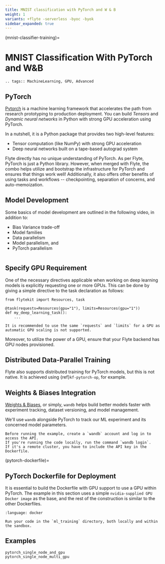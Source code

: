 ```yaml
---
title: MNIST classification with PyTorch and W & B
weight: 1
variants: +flyte -serverless -byoc -byok
sidebar_expanded: true
---
```


(mnist-classifier-training)=

# MNIST Classification With PyTorch and W&B

```{eval-rst}
.. tags:: MachineLearning, GPU, Advanced
```

## PyTorch

[Pytorch](https://pytorch.org) is a machine learning framework that accelerates the path from research prototyping
to production deployment. You can build *Tensors* and *Dynamic neural networks* in Python with strong GPU acceleration
using PyTorch.

In a nutshell, it is a Python package that provides two high-level features:

- Tensor computation (like NumPy) with strong GPU acceleration
- Deep neural networks built on a tape-based autograd system

Flyte directly has no unique understanding of PyTorch. As per Flyte, PyTorch is just a Python library.
However, when merged with Flyte, the combo helps utilize and bootstrap the infrastructure for PyTorch and ensures that things work well!
Additionally, it also offers other benefits of using tasks and workflows -- checkpointing, separation of concerns, and auto-memoization.

## Model Development

Some basics of model development are outlined in the following video, in addition to:

- Bias Variance trade-off
- Model families
- Data parallelism
- Model parallelism, and
- PyTorch parallelism

```{youtube} FuMtJOMh5uQ
```

## Specify GPU Requirement

One of the necessary directives applicable when working on deep learning models is explicitly requesting one or more GPUs.
This can be done by giving a simple directive to the task declaration as follows:

```{code-block} python
from flytekit import Resources, task

@task(requests=Resources(gpu="1"), limits=Resources(gpu="1"))
def my_deep_learning_task():
    ...
```

```{tip}
It is recommended to use the same `requests` and `limits` for a GPU as automatic GPU scaling is not supported.
```

Moreover, to utilize the power of a GPU, ensure that your Flyte backend has GPU nodes provisioned.

## Distributed Data-Parallel Training

Flyte also supports distributed training for PyTorch models, but this is not native. It is achieved using {ref}`kf-pytorch-op`, for example.

## Weights & Biases Integration

[Weights & Biases](https://wandb.ai/site), or simply, `wandb` helps build better models faster with experiment tracking, dataset versioning, and model management.

We'll use `wandb` alongside PyTorch to track our ML experiment and its concerned model parameters.

```{note}
Before running the example, create a `wandb` account and log in to access the API.
If you're running the code locally, run the command `wandb login`.
If it's a remote cluster, you have to include the API key in the Dockerfile.
```

(pytorch-dockerfile)=

## PyTorch Dockerfile for Deployment

It is essential to build the Dockerfile with GPU support to use a GPU within PyTorch.
The example in this section uses a simple `nvidia-supplied GPU Docker image` as the base, and the rest of the construction is similar to the other Dockerfiles.

```{literalinclude} ../../../examples/mnist_classifier/Dockerfile
:language: docker
```

```{note}
Run your code in the `ml_training` directory, both locally and within the sandbox.
```

## Examples

```{auto-examples-toc}
pytorch_single_node_and_gpu
pytorch_single_node_multi_gpu
```
